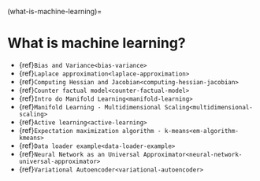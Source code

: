 (what-is-machine-learning)=
# What is machine learning?

- {ref}`Bias and Variance<bias-variance>`
- {ref}`Laplace approximation<laplace-approximation>`
- {ref}`Computing Hessian and Jacobian<computing-hessian-jacobian>`
- {ref}`Counter factual model<counter-factual-model>`
- {ref}`Intro do Manifold Learning<manifold-learning>`
- {ref}`Manifold Learning - Multidimensional Scaling<multidimensional-scaling>`
- {ref}`Active learning<active-learning>`
- {ref}`Expectation maximization algorithm - k-means<em-algorithm-kmeans>`
- {ref}`Data loader example<data-loader-example>`
- {ref}`Neural Network as an Universal Approximator<neural-network-universal-approximator>`
- {ref}`Variational Autoencoder<variational-autoencoder>`